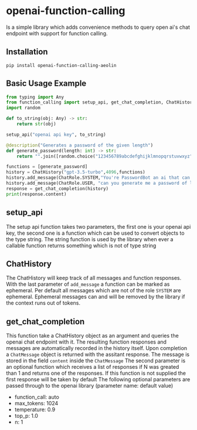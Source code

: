 # openai-function-calling
Is a simple library which adds convenience methods to query open ai's chat endpoint with support for function calling.

## Installation
`pip install openai-function-calling-aeolin`

## Basic Usage Example
```python
from typing import Any
from function_calling import setup_api, get_chat_completion, ChatHistory, ChatRole, description
import random

def to_string(obj: Any) -> str:
    return str(obj) 

setup_api("openai api key", to_string) 

@description("Generates a password of the given length") 
def generate_password(length: int) -> str:
    return "".join([random.choice("123456789abcdefghijklmnopqrstuvwxyz") for x in range(length)])

functions = [generate_password] 
history = ChatHistory("gpt-3.5-turbo",4096,functions)
history.add_message(ChatRole.SYSTEM,"You're PasswordBot an ai that can generate passwords for people") 
history.add_message(ChatRole.USER, "can you generate me a password of length 16?")
response = get_chat_completion(history) 
print(response.content)
```
## setup_api
The setup api function takes two parameters, the first one is your openai api key, the second one is a function which can be used to convert objects to the type string. The string function is used by the library when ever a callable function returns something which is not of type string

## ChatHistory
The ChatHistory will keep track of all messages and function responses. With the last parameter of `add_message` a function can be marked as ephemeral. Per default all messages which are not of the role `SYSTEM` are ephemeral.
Ephemeral messages can and will be removed by the library if the context runs out of tokens.

## get_chat_completion
This function take a ChatHistory object as an argument and queries the openai chat endpoint with it. The resulting function responses and messages are automatically recorded in the history itself. Upon completion a `ChatMessage` object is returned with the assitant response. The message is stored in the field `content` inside the `ChatMessage`
The second parameter is an optional function which receives a list of responses if N was greated than 1 and returns one of the responses. If this function is not supplied the first response will be taken by default
The following optional parameters are passed through to the openai library (parameter name: default value)
- function_call: auto
- max_tokens: 1024
- temperature: 0.9
- top_p: 1.0
- n: 1
